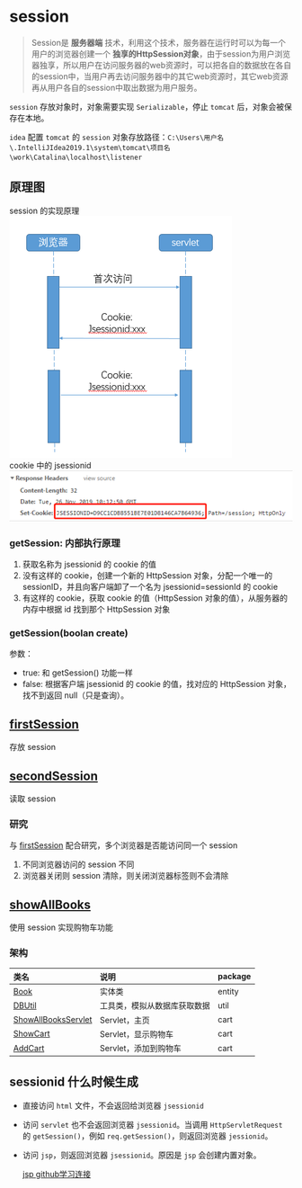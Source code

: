 # session
> Session是 **服务器端** 技术，利用这个技术，服务器在运行时可以为每一个用户的浏览器创建一个 **独享的HttpSession对象**，由于session为用户浏览器独享，所以用户在访问服务器的web资源时，可以把各自的数据放在各自的session中，当用户再去访问服务器中的其它web资源时，其它web资源再从用户各自的session中取出数据为用户服务。

`session` 存放对象时，对象需要实现 `Serializable`，停止 `tomcat` 后，对象会被保存在本地。

`idea` 配置 `tomcat` 的 `session` 对象存放路径：`C:\Users\用户名\.IntelliJIdea2019.1\system\tomcat\项目名\work\Catalina\localhost\listener`

## 原理图
session 的实现原理<br>
![session](images/session.png)<br>
cookie 中的 jsessionid<br>
![jsessionid](images/jsessionid.png)

### getSession: 内部执行原理
1. 获取名称为 jsessionid 的 cookie 的值
2. 没有这样的 cookie，创建一个新的 HttpSession 对象，分配一个唯一的 sessionID，并且向客户端卸了一个名为 jsessionid=sessionId 的 cookie
3. 有这样的 cookie，获取 cookie 的值（HttpSession 对象的值），从服务器的内存中根据 id 找到那个 HttpSession 对象
### getSession(boolan create)
参数：
* true: 和 getSession() 功能一样
* false: 根据客户端 jsessionid 的 cookie 的值，找对应的 HttpSession 对象，找不到返回 null（只是查询）。
## [firstSession](src/main/java/org/lzn/FirstSession.java)
存放 session
## [secondSession](src/main/java/org/lzn/SecondSession.java)
读取 session
### 研究
与 [firstSession](src/main/java/org/lzn/FirstSession.java) 配合研究，多个浏览器是否能访问同一个 session<br>
1. 不同浏览器访问的 session 不同
2. 浏览器关闭则 session 清除，则关闭浏览器标签则不会清除
## [showAllBooks](src/main/java/org/lzn/cart/ShowAllBooksServlet.java)
使用 session 实现购物车功能
### 架构
| 类名 | 说明 | package |
| :- | :- | :- |
| [Book](src/main/java/org/lzn/entity/Book.java) | 实体类 | entity |
| [DBUtil](src/main/java/org/lzn/util/DBUtil.java) | 工具类，模拟从数据库获取数据 | util |
| [ShowAllBooksServlet](src/main/java/org/lzn/cart/ShowAllBooksServlet.java) | Servlet，主页 | cart |
| [ShowCart](src/main/java/org/lzn/cart/ShowCart.java) | Servlet，显示购物车 | cart |
| [AddCart](src/main/java/org/lzn/cart/AddCart.java) | Servlet，添加到购物车 | cart |

## sessionid 什么时候生成

* 直接访问 `html` 文件，不会返回给浏览器 `jsessionid`

* 访问 `servlet` 也不会返回浏览器 `jsessionid`。当调用 `HttpServletRequest` 的 `getSession()`，例如 `req.getSession()`，则返回浏览器 `jessionid`。

* 访问 `jsp`，则返回浏览器 `jsessionid`。原因是 `jsp` 会创建内置对象。

  [jsp github学习连接](https://github.com/lin19950817/java-study/tree/master/jsp/jsp-base)

